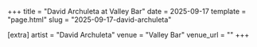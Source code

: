 +++
title = "David Archuleta at Valley Bar"
date = 2025-09-17
template = "page.html"
slug = "2025-09-17-david-archuleta"

[extra]
artist = "David Archuleta"
venue = "Valley Bar"
venue_url = ""
+++
